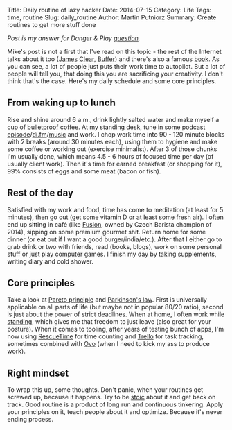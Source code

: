 Title: Daily routine of lazy hacker
Date: 2014-07-15
Category: Life
Tags: time, routine
Slug: daily_routine
Author: Martin Putniorz
Summary: Create routines to get more stuff done

*Post is my answer for Danger & Play [question](http://www.dangerandplay.com/2014/07/05/daily-routine/).*

Mike's post is not a first that I've read on this topic - the rest of the Internet talks about it too ([James](http://jamesclear.com/daily-routines-writers) [Clear](http://jamesclear.com/25000-mornings), [Buffer](http://blog.bufferapp.com/the-daily-routines-of-famous-entrepreneurs-and-how-to-design-your-own-master-routine)) and there's also a famous [book](http://www.amazon.com/gp/product/081298160X/ref=as_li_tl?ie=UTF8&camp=1789&creative=390957&creativeASIN=081298160X&linkCode=as2&tag=bysputnikus-20&linkId=7BOIJTMO5YS3NFOW). As you can see, a lot of people just puts their work time to autopilot. But a lot of people will tell you, that doing this you are sacrificing your creativity. I don't think that's the case. Here's my daily schedule and some core principles.

## From waking up to lunch

Rise and shine around 6 a.m., drink lightly salted water and make myself a cup of [bulletproof]({filename}/coffee_and_beyond.md) coffee. At my standing desk, tune in some [podcast episode](https://dl.dropboxusercontent.com/u/15576011/podcasts.opml)/[di.fm](http://www.di.fm/)/[music](https://play.google.com/music/listen) and work. I chop work time into 90 - 120 minute blocks with 2 breaks (around 30 minutes each), using them to hygiene and make some coffee or working out (exercise minimalist). After 3 of those chunks I'm usually done, which means 4.5 - 6 hours of focused time per day (of usually client work). Then it's time for earned breakfast (or shopping for it), 99% consists of eggs and some meat (bacon or fish).

## Rest of the day

Satisfied with my work and food, time has come to meditation (at least for 5 minutes), then go out (get some vitamin D or at least some fresh air). I often end up sitting in café (like [Fusion](https://www.facebook.com/pages/COFFEE-FUSION/209200889117261), owned by Czech Barista champion of 2014), sipping on some premium gourmet shit. Return home for some dinner (or eat out if I want a good burger/india/etc.). After that I either go to grab drink or two with friends, read (books, blogs), work on some personal stuff or just play computer games. I finish my day by taking supplements, writing diary and cold shower.

## Core principles

Take a look at [Pareto principle](https://en.wikipedia.org/wiki/Pareto_principle) and [Parkinson's law](https://en.wikipedia.org/wiki/Parkinson_Law). First is universally applicable on all parts of life (but maybe not in popular 80/20 ratio), second is just about the power of strict deadlines. When at home, I often work while [standing](http://iamnotaprogrammer.com/Ikea-Standing-desk-for-22-dollars.html), which gives me that freedom to just leave (also great for your posture). When it comes to tooling, after years of testing bunch of apps, I'm now using [RescueTime](https://www.rescuetime.com/ref/598820) for time counting and [Trello](https://trello.com/martinputniorz/recommend) for task tracking, sometimes combined with [Ovo](https://play.google.com/store/apps/details?id=org.ilumbo.ovo) (when I need to kick my ass to produce work).

## Right mindset

To wrap this up, some thoughts. Don't panic, when your routines get screwed up, because it happens. Try to be [stoic]({filename}/stoic_zen.md) about it and get back on track. Good routine is a product of long run and continuous tinkering. Apply your principles on it, teach people about it and optimize. Because it's never ending process.
